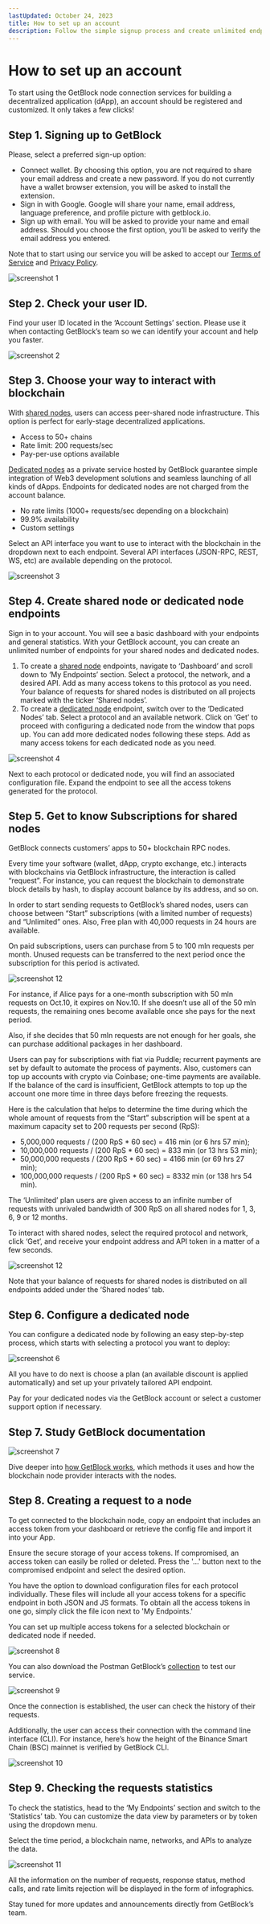 ```yaml
---
lastUpdated: October 24, 2023
title: How to set up an account
description: Follow the simple signup process and create unlimited endpoints for your shared or dedicated nodes. Keep track of your requests, balance, and statistics, and get help from GetBlock's team if needed.
---
```


# How to set up an account

To start using the GetBlock node connection services for building a decentralized application (dApp), an account should be registered and customized. It only takes a few clicks!

## Step 1. Signing up to GetBlock

Please, select a preferred sign-up option:

- Connect wallet. By choosing this option, you are not required to share your email address and create a new password. If you do not currently have a wallet browser extension, you will be asked to install the extension.
- Sign in with Google. Google will share your name, email address, language preference, and profile picture with getblock.io.
- Sign up with email. You will be asked to provide your name and email address. Should you choose the first option, you’ll be asked to verify the email address you entered.

Note that to start using our service you will be asked to accept our [Terms of Service](https://getblock.io/terms-of-service/) and [Privacy Policy](https://getblock.io/privacy-policy/).

![screenshot 1](https://storage.getblock.io/web/docs/get-started/how-to-setup-account/screenshot_1.webp)

## Step 2. Check your user ID.

Find your user ID located in the ‘Account Settings’ section. Please use it when contacting GetBlock’s team so we can identify your account and help you faster.

![screenshot 2](https://storage.getblock.io/web/docs/get-started/how-to-setup-account/screenshot_2.webp)

## Step 3. Choose your way to interact with blockchain

With [shared nodes](https://getblock.io/nodes/), users can access peer-shared node infrastructure. This option is perfect for early-stage decentralized applications.

- Access to 50+ chains
- Rate limit: 200 requests/sec
- Pay-per-use options available

[Dedicated nodes](https://getblock.io/dedicated-nodes/) as a private service hosted by GetBlock guarantee simple integration of Web3 development solutions and seamless launching of all kinds of dApps. Endpoints for dedicated nodes are not charged from the account balance.

- No rate limits (1000+ requests/sec depending on a blockchain)
- 99.9% availability
- Custom settings

Select an API interface you want to use to interact with the blockchain in the dropdown next to each endpoint. Several API interfaces (JSON-RPC, REST, WS, etc) are available depending on the protocol.

![screenshot 3](https://storage.getblock.io/web/docs/get-started/how-to-setup-account/screenshot_3.webp)

## Step 4. Create shared node or dedicated node endpoints

Sign in to your account. You will see a basic dashboard with your endpoints and general statistics.
With your GetBlock account, you can create an unlimited number of endpoints for your shared nodes and dedicated nodes.

1. To create a [shared node](https://getblock.io/nodes/) endpoints, navigate to ‘Dashboard’ and scroll down to ‘My Endpoints’ section. Select a protocol, the network, and a desired API. Add as many access tokens to this protocol as you need. Your balance of requests for shared nodes is distributed on all projects marked with the ticker ‘Shared nodes’.
2. To create a [dedicated node](https://getblock.io/dedicated-nodes/) endpoint, switch over to the ‘Dedicated Nodes’ tab. Select a protocol and an available network. Click on ‘Get’ to proceed with configuring a dedicated node from the window that pops up. You can add more dedicated nodes following these steps. Add as many access tokens for each dedicated node as you need.

![screenshot 4](https://storage.getblock.io/web/docs/get-started/how-to-setup-account/screenshot_4.webp)

Next to each protocol or dedicated node, you will find an associated configuration file. Expand the endpoint to see all the access tokens generated for the protocol.

## Step 5. Get to know Subscriptions for shared nodes

GetBlock connects customers’ apps to 50+ blockchain RPC nodes.

Every time your software (wallet, dApp, crypto exchange, etc.) interacts with blockchains via GetBlock infrastructure, the interaction is called “request”. For instance, you can request the blockchain to demonstrate block details by hash, to display account balance by its address, and so on.

In order to start sending requests to GetBlock’s shared nodes, users can choose between “Start” subscriptions (with a limited number of requests) and “Unlimited” ones. Also, Free plan with 40,000 requests in 24 hours are available.

On paid subscriptions, users can purchase from 5 to 100 mln requests per month. Unused requests can be transferred to the next period once the subscription for this period is activated.

![screenshot 12](https://storage.getblock.io/web/docs/get-started/how-to-setup-account/screenshot_12.png)

For instance, if Alice pays for a one-month subscription with 50 mln requests on Oct.10, it expires on Nov.10. If she doesn’t use all of the 50 mln requests, the remaining ones become available once she pays for the next period.

Also, if she decides that 50 mln requests are not enough for her goals, she can purchase additional packages in her dashboard.

Users can pay for subscriptions with fiat via Puddle; recurrent payments are set by default to automate the process of payments. Also, customers can top up accounts with crypto via Coinbase; one-time payments are available. If the balance of the card is insufficient, GetBlock attempts to top up the account one more time in three days before freezing the requests.

Here is the calculation that helps to determine the time during which the whole amount of requests from the “Start” subscription will be spent at a maximum capacity set to 200 requests per second (RpS):

- 5,000,000 requests / (200 RpS * 60 sec) = 416 min (or 6 hrs 57 min);
- 10,000,000 requests / (200 RpS * 60 sec) = 833 min (or 13 hrs 53 min);
- 50,000,000 requests / (200 RpS * 60 sec) = 4166 min (or 69 hrs 27 min);
- 100,000,000 requests / (200 RpS * 60 sec) = 8332 min (or 138 hrs 54 min).

The ‘Unlimited’ plan users are given access to an infinite number of requests with unrivaled bandwidth of 300 RpS on all shared nodes for 1, 3, 6, 9 or 12 months.

To interact with shared nodes, select the required protocol and network, click ‘Get’, and receive your endpoint address and API token in a matter of a few seconds.

![screenshot 12](https://storage.getblock.io/web/docs/get-started/how-to-setup-account/screenshot_13.png)

Note that your balance of requests for shared nodes is distributed on all endpoints added under the ‘Shared nodes’ tab.

## Step 6. Configure a dedicated node

You can configure a dedicated node by following an easy step-by-step process, which starts with selecting a protocol you want to deploy:

![screenshot 6](https://storage.getblock.io/web/docs/get-started/how-to-setup-account/screenshot_6.webp)

All you have to do next is choose a plan (an available discount is applied automatically) and set up your privately tailored API endpoint.

Pay for your dedicated nodes via the GetBlock account or select a customer support option if necessary.

## Step 7. Study GetBlock documentation

![screenshot 7](https://storage.getblock.io/web/docs/get-started/how-to-setup-account/screenshot_7.webp)

Dive deeper into [how GetBlock works](https://getblock.io/docs/), which methods it uses and how the blockchain node provider interacts with the nodes.

## Step 8. Creating a request to a node

To get connected to the blockchain node, copy an endpoint that includes an access token from your dashboard or retrieve the config file and import it into your App.

Ensure the secure storage of your access tokens. If compromised, an access token can easily be rolled or deleted. Press the '...' button next to the compromised endpoint and select the desired option.

You have the option to download configuration files for each protocol individually. These files will include all your access tokens for a specific endpoint in both JSON and JS formats. To obtain all the access tokens in one go, simply click the file icon next to 'My Endpoints.'

You can set up multiple access tokens for a selected blockchain or dedicated node if needed.

![screenshot 8](https://storage.getblock.io/web/docs/get-started/how-to-setup-account/screenshot_8.webp)

You can also download the Postman GetBlock’s [collection](https://documenter.getpostman.com/view/28751185/2s9YRDzqcX#ca02e504-8079-48e2-9bf0-d0a022b43774) to test our service.

![screenshot 9](https://storage.getblock.io/web/docs/get-started/how-to-setup-account/screenshot_9.webp)

Once the connection is established, the user can check the history of their requests.

Additionally, the user can access their connection with the command line interface (CLI). For instance, here’s how the height of the Binance Smart Chain (BSC) mainnet is verified by GetBlock CLI.

![screenshot 10](https://storage.getblock.io/web/docs/get-started/how-to-setup-account/screenshot_10.webp)

## Step 9. Checking the requests statistics

To check the statistics, head to the ‘My Endpoints’ section and switch to the ‘Statistics’ tab. You can customize the data view by parameters or by token using the dropdown menu.

Select the time period, a blockchain name, networks, and APIs to analyze the data.

![screenshot 11](https://storage.getblock.io/web/docs/get-started/how-to-setup-account/screenshot_11.webp)

All the information on the number of requests, response status, method calls, and rate limits rejection will be displayed in the form of infographics.

Stay tuned for more updates and announcements directly from GetBlock’s team.
